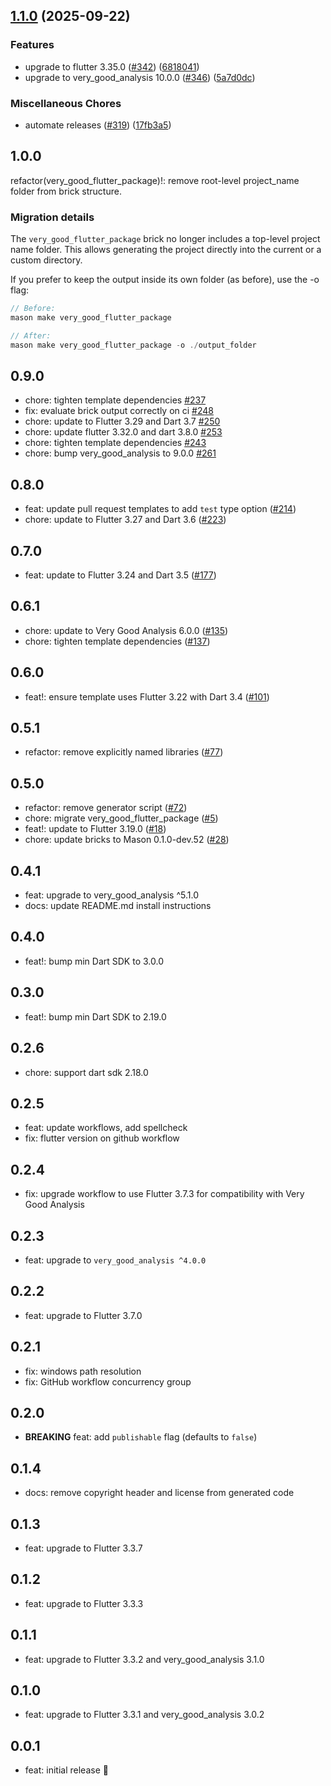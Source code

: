## [1.1.0](https://github.com/VeryGoodOpenSource/very_good_templates/compare/very_good_flutter_package-v1.0.0...very_good_flutter_package-v1.1.0) (2025-09-22)


### Features

* upgrade to flutter 3.35.0 ([#342](https://github.com/VeryGoodOpenSource/very_good_templates/issues/342)) ([6818041](https://github.com/VeryGoodOpenSource/very_good_templates/commit/681804198c03a6ab255802cedc15242832928e54))
* upgrade to very_good_analysis 10.0.0 ([#346](https://github.com/VeryGoodOpenSource/very_good_templates/issues/346)) ([5a7d0dc](https://github.com/VeryGoodOpenSource/very_good_templates/commit/5a7d0dc7323a77583158acfbbe933a60302ed532))


### Miscellaneous Chores

* automate releases ([#319](https://github.com/VeryGoodOpenSource/very_good_templates/issues/319)) ([17fb3a5](https://github.com/VeryGoodOpenSource/very_good_templates/commit/17fb3a5c742a42e7fff70b269deea961e4a15b4f))

## 1.0.0

refactor(very_good_flutter_package)!: remove root-level project_name folder from brick structure.

### Migration details

The `very_good_flutter_package` brick no longer includes a top-level project name folder.
This allows generating the project directly into the current or a custom directory.

If you prefer to keep the output inside its own folder (as before), use the -o flag:

```dart
// Before:
mason make very_good_flutter_package

// After:
mason make very_good_flutter_package -o ./output_folder
```

## 0.9.0

- chore: tighten template dependencies [#237](https://github.com/VeryGoodOpenSource/very_good_templates/pull/237)
- fix: evaluate brick output correctly on ci [#248](https://github.com/VeryGoodOpenSource/very_good_templates/pull/248)
- chore: update to Flutter 3.29 and Dart 3.7 [#250](https://github.com/VeryGoodOpenSource/very_good_templates/pull/250)
- chore: update flutter 3.32.0 and dart 3.8.0 [#253](https://github.com/VeryGoodOpenSource/very_good_templates/pull/253)
- chore: tighten template dependencies [#243](https://github.com/VeryGoodOpenSource/very_good_templates/pull/243)
- chore: bump very_good_analysis to 9.0.0 [#261](https://github.com/VeryGoodOpenSource/very_good_templates/pull/261)

## 0.8.0

- feat: update pull request templates to add `test` type option ([#214](https://github.com/VeryGoodOpenSource/very_good_templates/pull/214))
- chore: update to Flutter 3.27 and Dart 3.6 ([#223](https://github.com/VeryGoodOpenSource/very_good_templates/pull/223))

## 0.7.0

- feat: update to Flutter 3.24 and Dart 3.5 ([#177](https://github.com/VeryGoodOpenSource/very_good_templates/pull/177))

## 0.6.1

- chore: update to Very Good Analysis 6.0.0 ([#135](https://github.com/VeryGoodOpenSource/very_good_templates/pull/135))
- chore: tighten template dependencies ([#137](https://github.com/VeryGoodOpenSource/very_good_templates/pull/137))

## 0.6.0

- feat!: ensure template uses Flutter 3.22 with Dart 3.4 ([#101](https://github.com/VeryGoodOpenSource/very_good_templates/pull/101))

## 0.5.1

- refactor: remove explicitly named libraries ([#77](https://github.com/VeryGoodOpenSource/very_good_templates/pull/77))

## 0.5.0

- refactor: remove generator script ([#72](https://github.com/VeryGoodOpenSource/very_good_flutter_package/pull/72))
- chore: migrate very_good_flutter_package ([#5](https://github.com/VeryGoodOpenSource/very_good_templates/pull/5))
- feat!: update to Flutter 3.19.0 ([#18](https://github.com/VeryGoodOpenSource/very_good_templates/pull/18))
- chore: update bricks to Mason 0.1.0-dev.52 ([#28](https://github.com/VeryGoodOpenSource/very_good_templates/pull/28))

## 0.4.1

- feat: upgrade to very_good_analysis ^5.1.0
- docs: update README.md install instructions

## 0.4.0

- feat!: bump min Dart SDK to 3.0.0

## 0.3.0

- feat!: bump min Dart SDK to 2.19.0

## 0.2.6

- chore: support dart sdk 2.18.0

## 0.2.5

- feat: update workflows, add spellcheck
- fix: flutter version on github workflow

## 0.2.4

- fix: upgrade workflow to use Flutter 3.7.3 for compatibility with Very Good Analysis

## 0.2.3

- feat: upgrade to `very_good_analysis ^4.0.0`

## 0.2.2

- feat: upgrade to Flutter 3.7.0

## 0.2.1

- fix: windows path resolution
- fix: GitHub workflow concurrency group

## 0.2.0

- **BREAKING** feat: add `publishable` flag (defaults to `false`)

## 0.1.4

- docs: remove copyright header and license from generated code

## 0.1.3

- feat: upgrade to Flutter 3.3.7

## 0.1.2

- feat: upgrade to Flutter 3.3.3

## 0.1.1

- feat: upgrade to Flutter 3.3.2 and very_good_analysis 3.1.0

## 0.1.0

- feat: upgrade to Flutter 3.3.1 and very_good_analysis 3.0.2

## 0.0.1

- feat: initial release 🎉
